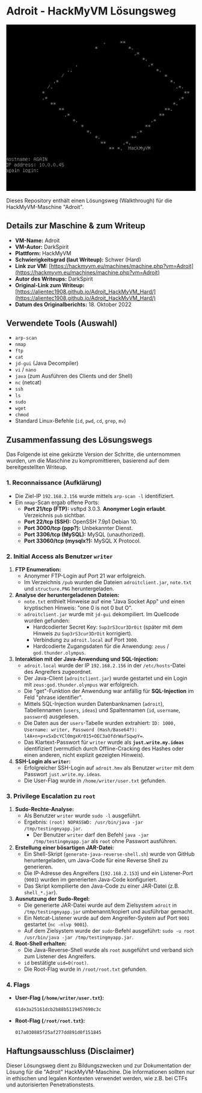 # Adroit - HackMyVM Lösungsweg

![Adroit VM Icon](Adroit.png)

Dieses Repository enthält einen Lösungsweg (Walkthrough) für die HackMyVM-Maschine "Adroit".

## Details zur Maschine & zum Writeup

*   **VM-Name:** Adroit
*   **VM-Autor:** DarkSpirit
*   **Plattform:** HackMyVM
*   **Schwierigkeitsgrad (laut Writeup):** Schwer (Hard)
*   **Link zur VM:** [https://hackmyvm.eu/machines/machine.php?vm=Adroit](https://hackmyvm.eu/machines/machine.php?vm=Adroit)
*   **Autor des Writeups:** DarkSpirit
*   **Original-Link zum Writeup:** [https://alientec1908.github.io/Adroit_HackMyVM_Hard/](https://alientec1908.github.io/Adroit_HackMyVM_Hard/)
*   **Datum des Originalberichts:** 18. Oktober 2022

## Verwendete Tools (Auswahl)

*   `arp-scan`
*   `nmap`
*   `ftp`
*   `cat`
*   `jd-gui` (Java Decompiler)
*   `vi` / `nano`
*   `java` (zum Ausführen des Clients und der Shell)
*   `nc` (netcat)
*   `ssh`
*   `ls`
*   `sudo`
*   `wget`
*   `chmod`
*   Standard Linux-Befehle (`id`, `pwd`, `cd`, `grep`, `mv`)

## Zusammenfassung des Lösungswegs

Das Folgende ist eine gekürzte Version der Schritte, die unternommen wurden, um die Maschine zu kompromittieren, basierend auf dem bereitgestellten Writeup.

### 1. Reconnaissance (Aufklärung)

*   Die Ziel-IP `192.168.2.156` wurde mittels `arp-scan -l` identifiziert.
*   Ein `nmap`-Scan ergab offene Ports:
    *   **Port 21/tcp (FTP):** vsftpd 3.0.3. **Anonymer Login erlaubt**. Verzeichnis `pub` sichtbar.
    *   **Port 22/tcp (SSH):** OpenSSH 7.9p1 Debian 10.
    *   **Port 3000/tcp (ppp?):** Unbekannter Dienst.
    *   **Port 3306/tcp (MySQL):** MySQL (unauthorized).
    *   **Port 33060/tcp (mysqlx?):** MySQL X Protocol.

### 2. Initial Access als Benutzer `writer`

1.  **FTP Enumeration:**
    *   Anonymer FTP-Login auf Port 21 war erfolgreich.
    *   Im Verzeichnis `/pub` wurden die Dateien `adroitclient.jar`, `note.txt` und `structure.PNG` heruntergeladen.
2.  **Analyse der heruntergeladenen Dateien:**
    *   `note.txt` enthielt Hinweise auf eine "Java Socket App" und einen kryptischen Hinweis: "one 0 is not 0 but O".
    *   `adroitclient.jar` wurde mit `jd-gui` dekompiliert. Im Quellcode wurden gefunden:
        *   Hardcodierter Secret Key: `Sup3rS3cur3Dr0it` (später mit dem Hinweis zu `Sup3rS3cur3DrOit` korrigiert).
        *   Verbindung zu `adroit.local` auf Port `3000`.
        *   Hardcodierte Zugangsdaten für die Anwendung: `zeus` / `god.thunder.olympus`.
3.  **Interaktion mit der Java-Anwendung und SQL-Injection:**
    *   `adroit.local` wurde der IP `192.168.2.156` in der `/etc/hosts`-Datei des Angreifers zugeordnet.
    *   Der Java-Client (`adroitclient.jar`) wurde gestartet und ein Login mit `zeus:god.thunder.olympus` war erfolgreich.
    *   Die "get"-Funktion der Anwendung war anfällig für **SQL-Injection** im Feld "phrase identifier".
    *   Mittels SQL-Injection wurden Datenbanknamen (`adroit`), Tabellennamen (`users`, `ideas`) und Spaltennamen (`id`, `username`, `password`) ausgelesen.
    *   Die Daten aus der `users`-Tabelle wurden extrahiert: `ID: 1000, Username: writer, Password (Hash/Base64?): l4A+n+p+xSxDcYCl0mgxKr015+OEC3aOfdrWafSqwpY=`.
    *   Das Klartext-Passwort für `writer` wurde als **`just.write.my.ideas`** identifiziert (vermutlich durch Offline-Cracking des Hashes oder einen anderen, nicht explizit gezeigten Hinweis).
4.  **SSH-Login als `writer`:**
    *   Erfolgreicher SSH-Login auf `adroit.hmv` als Benutzer `writer` mit dem Passwort `just.write.my.ideas`.
    *   Die User-Flag wurde in `/home/writer/user.txt` gefunden.

### 3. Privilege Escalation zu `root`

1.  **Sudo-Rechte-Analyse:**
    *   Als Benutzer `writer` wurde `sudo -l` ausgeführt.
    *   Ergebnis: `(root) NOPASSWD: /usr/bin/java -jar /tmp/testingmyapp.jar`.
        *   Der Benutzer `writer` darf den Befehl `java -jar /tmp/testingmyapp.jar` als `root` ohne Passwort ausführen.
2.  **Erstellung einer bösartigen JAR-Datei:**
    *   Ein Shell-Skript (`generate-java-reverse-shell.sh`) wurde von GitHub heruntergeladen, um Java-Code für eine Reverse Shell zu generieren.
    *   Die IP-Adresse des Angreifers (`192.168.2.153`) und ein Listener-Port (`9001`) wurden im generierten Java-Code konfiguriert.
    *   Das Skript kompilierte den Java-Code zu einer JAR-Datei (z.B. `shell_*.jar`).
3.  **Ausnutzung der Sudo-Regel:**
    *   Die generierte JAR-Datei wurde auf dem Zielsystem `adroit` in `/tmp/testingmyapp.jar` umbenannt/kopiert und ausführbar gemacht.
    *   Ein Netcat-Listener wurde auf dem Angreifer-System auf Port `9001` gestartet (`nc -nlvp 9001`).
    *   Auf dem Zielsystem wurde der `sudo`-Befehl ausgeführt: `sudo -u root /usr/bin/java -jar /tmp/testingmyapp.jar`.
4.  **Root-Shell erhalten:**
    *   Die Java-Reverse-Shell wurde als `root` ausgeführt und verband sich zum Listener des Angreifers.
    *   `id` bestätigte `uid=0(root)`.
    *   Die Root-Flag wurde in `/root/root.txt` gefunden.

### 4. Flags

*   **User-Flag (`/home/writer/user.txt`):**
    ```
    61de3a25161dcb2b88b5119457690c3c
    ```
*   **Root-Flag (`/root/root.txt`):**
    ```
    017a030885f25af277dd891d0f151845
    ```

## Haftungsausschluss (Disclaimer)

Dieser Lösungsweg dient zu Bildungszwecken und zur Dokumentation der Lösung für die "Adroit" HackMyVM-Maschine. Die Informationen sollten nur in ethischen und legalen Kontexten verwendet werden, wie z.B. bei CTFs und autorisierten Penetrationstests.
